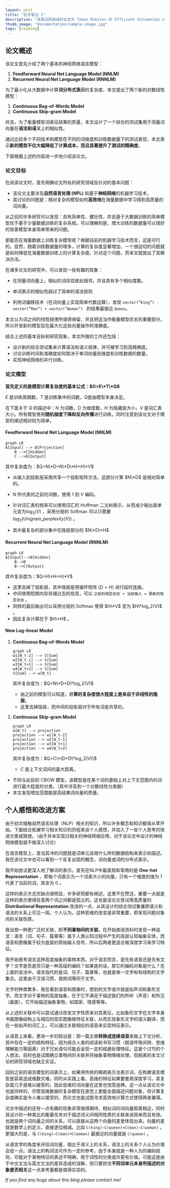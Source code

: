 ```yaml
---
layout: post
title: "论文笔记 1"
description: "该笔记所阅读的论文为 Tomas Mikolov 的 Efficient Estimation of WordRepresentations in Vector Space 。"
thumb_image: "documentation/sample-image.jpg"
tags: [reading]
---
```


## 论文概述

该论文首先介绍了两个基本的神经网络语言模型：

1. **Feedforward Neural Net Language Model (NNLM)**
2. **Recurrent Neural Net Language Model (RNNLM)**

为了最小化从大数据中计算**词分布式表示**的复杂度，本文提出了两个新的对数线性模型：

1. **Continuous Bag-of-Words Model**
2. **Continuous Skip-gram Model**

并且，为了衡量模型词表征结果的质量，本文设计了一个综合的测试集用于测量词向量在**语法和语义**上的相似性。

通过比较多个不同技术和模型在不同的词维度和训练数据量下的测试表现，本文表示**新的模型不仅大幅降低了计算成本，而且显著提升了测试的精确度**。

下面根据上述的内容进一步地介绍该论文。



### 论文目标

在阅读论文时，首先明确论文所处的研究领域及针对的基本问题：

- 该论文主要涉及**自然语言处理 (NPL)** 和基于**神经网络**的机器学习技术。
- 其讨论的问题是：相对复杂的模型如何**高效地**在海量数据中学习得到高质量的词向量。

从之前的许多研究可以发现：具有简单性、健壮性，并且基于大数据训练的简单模型优于基于少量数据训练的复杂系统。可以理解的是，增大训练的数据量可以很好的改善模型本身简单带来的问题。

那能否在海量数据上训练复杂模型呢？根据目前的机器学习技术而言，这是可行的。显然，随着训练数据量的增多，计算的复杂度显著增加，一个很迫切的问题就是如何降低在海量数据训练上的计算复杂度。针对这个问题，而本文就提出了其解决办法。

在诸多论文的研究中，可以发现一些有趣的现象：

- 在测量词向量上，相似的词往往彼此相邻，并且具有多个相似度数。

- 单词表示的相似性超过了简单的语法规则
- 利用词偏移技术（在词向量上实现简单代数运算），发现 `vector(”King”) - vector(”Man”) + vector(”Woman”) ` 的结果最接近 `Queen`。

本文认为词之间的线性规律所值得保留，并且把这当作衡量模型优劣的重要部分。所以开发新的模型旨在最大化这些向量操作的准确度。

结合上述的基本目标和研究现象，本文所做的工作还包括：

- 设计新的综合测试集来计算语法和语义规律，并可被学习到高精确度。
- 讨论训练时间和准确度如何取决于单词向量到维度和训练数据的数量。
- 实现神经网络的并行训练。



### 论文模型

**首先定义的是模型计算复杂度的基本公式：$O=E\*T\*Q$**

$E$ 是训练周期数，$T$ 是训练集中的词数，$Q$是由模型本身决定。

在下面关于 $Q$ 的描述中：$N$ 为词数，$D$ 为维度数，$H$ 为隐藏层大小，$V$ 是词汇表大小。所有模型使用**随机梯度下降和反向传播**进行训练，同时注意到该论文对于模型的阐述相对较为简单。



#### Feedforward Neural Net Language Model (NNLM)

```mermaid
graph LR
A[Input] --> B[Projection]
	B -->C[Hidden]
	C -->D[Output]
```

其中复杂度为：$Q=N\*D+N\*D\*H+H\*V$

- 从输入到投影层采用共享一个投影矩阵方法，这部分计算 $N\*D$ 是相对简单的。

- $N$ 所代表的之前的词数，使用 $1$ 到 $V$ 编码。
- 针对词汇表的频率可以使用词汇的 Huffman 二叉树表示，从而减少输出层单元变为$log_2(V)$ ，采用分层的 Softmax 可以只需要 $log_2(Unigram\_perplexity(V))$ 。
- 其中最复杂的部分集中在隐层部分的 $N\*D\*H$

#### Recurrent Neural Net Language Model (RNNLM)

```mermaid
graph LR
A[Input]-->B[Hidden]
	B-->B
	B-->C[Output]
```

其中复杂度为：$Q=H\*H+H\*V$

- 这里去掉了投影层，其中隐层是用循环矩阵 $(D=H)$ 进行延时连接。
- 中间使用短期内存存储过去的信息，可以 `之前的隐层状态 + 当前输入 = 更新的隐层状态` 。
- 同样的最后输出可以采用分层的 Softmax 使得 $H\*V$ 变为 $H\*log_2(V)$ 。
- 因此复杂计算在于 $H\*H$ 。

#### New Log-linear Model

1. **Continuous Bag-of-Words Model**

   ```mermaid
   graph LR
   w1[W_t-2] --> S[Sum]
   w2[W_t-1] --> S[Sum]
   w3[W_t+1] --> S[Sum]
   w4[W_t+2] --> S[Sum]
   S[Sum] --> w[W_t]
   ```

   其中复杂度为：$Q=N\*D+D\*log_2(V)$

   - 由之前的模型可以知道，**计算的复杂度很大程度上是来自于非线性的隐层**。
   - 这里去掉隐层，而中间的投影层对于所有词是共享的。

2. **Continuous Skip-gram Model**

   ```mermaid
   graph LR
   w[W_t] --> projection
   projection --> w1[W_t-2]
   projection --> w2[W_t-1]
   projection --> w3[W_t+1]
   projection --> w4[W_t+2]
   ```

   其中复杂度为：$Q=C\*(D+D\*log_2(V))$

   - $C$ 是上下文词间的最大距离。

- 不同与此前的 CBOW 模型，该模型是在某个词的基础上对上下文范围内的词进行最大程度的分类。（其中涉及到一个对数线性分类器）
- 本文发现增加范围能提高结果词向量的质量。



## 个人感悟和改进方案

由于初次接触自然语言处理（NLP）相关的知识，所以许多概念和知识都得从零开始，下面结合拓展学习相关知识的历程来谈个人感悟，并加入了一些个人思考的改进方案或猜想。（由于并未实现过相关的神经网络应用，对于该论文中设计的神经网络模型就不做深入讨论）

在语言模型上，首当其冲的问题就是词单元该用什么样的数据结构来表示和描述。我在该论文中也可以看到一个反复出现的概念，词向量或词的分布式表示。

我开始尝试更深入地了解词的表示。首先在NLP中最直观和常用的是 **One-hot Representation** ，即每个词表示为一个词表大小的向量，只有一个维度的值为 1 代表了当前的词，其余为 0 。

这样的表示方式优缺点很明显，许多研究都有阐述，这里不在赘述，重要一点就是这样的表示使得任意两个词之间都是孤立的。这也是该论文尝试用高质量的 **Distributional Representation** 改进的一点，从其设计的综合测试集兼顾语义和语法的关系上可见一斑。个人认为，这种思维的改变是非常重要，即发现问题对象间的关联性质。

我设想一种更广泛的关联，即**不同事物间的关联**。在开始查阅资料时发现一种说法：语言（词、句子、篇章等）属于人类认知过程中产生的高层认知抽象实体，而语音和图像属于较为底层的原始输入信号，所以后两者更适合做深度学习来学习特征。

我开始思考语言这种高度抽象的事物本质。对于语言而言，是先有语音还是先有文字？文字是否是否只是一种高级的编码？如果是的话，那它的编码对象是什么？在上面的说法中，语言指代的是词、句子、篇章等，也就是单一文字和有结构的文字集合。这里由于汉语习惯，我把词等同于文字。

文字的种类繁多，我在看到语音和图像时，想到的文字或许就是拟声词和象形文字。而文字对于事物的高度抽象，在于它不满足于描述我们的所听（声音）和所见（画面），它开始描述抽象事物，如国家、情感等等。

从上述的关联中可以尝试通过改变文字性质来对其表征，比如象形文字在文字本身书面图像结构上与相应的现实图像做特征关联，从而实现象形文字的语义翻译，而在一些拟声的词汇上，可以通过关联相应的语音来实现特征表示。

从语音上来看，更进一步的假设是：把一篇文章**转换成连续语音**来做上下文分析，其中存在一定的结构特征，因为结合人类的阅读和书写习惯（朗读呼吸间隙、思维理解能力等因素）对于冗长语句可能会呈现一定的规避处理特征。这是个讨巧的个人想法，目的也是试图确立事物间的关联并将抽象事物降维处理，但脱离的本文讨论的研究领域也缺乏实证。

回到之前的语言模型的词表示上，如果用传统的稀疏表示法表示词，在构建语言模型是容易造成维数灾难。同时从实践上看，高维的特征如果要套用深度学习，其复杂度几乎是难以接受的，因此低维的词向量在这里也饱受追捧。这一点从该论文中也是同样的，尽管高维数据的复杂模型在直觉上更能全面描述问题对象，但计算复杂度确实是令人难以接受的，而论文也是试图寻求高效地计算方式使得两者兼得。

论文中描述的还有一点有趣的现象非常值得期待，相似词的词向量距离相近，同时其设计的一种类比的衡量任务对于描述词义间相同性质的关联来说简单而且有效。也就是两个词向量之间的关系，可以直接从这两个向量的差里体现出来。向量的差就是数学上的定义，直接逐位相减。比如 `C(king)−C(queen)≈C(man)−C(woman)` 。更强大的是，与 ` C(king)−C(man)+C(woman) ` 最接近的向量就是 `C(queen)` 。

从语言学的角度来评估词向量，相比于语义上的关系，语法上的关系个人认为价值会低一点。语法上的构词法可作为一定的参考，由于本身就是一种人为的编码规则，可能对于事物特征的表述不明确，用于词性的分类或许更有价值。可能这是由于中文文法与英文文法的差异造成的误解，但只要抓住**不同词单元本身所描述的对象是否相关**这一点来考量都是值得实验的。



_If you find any bugs about this blog please contact me!_
